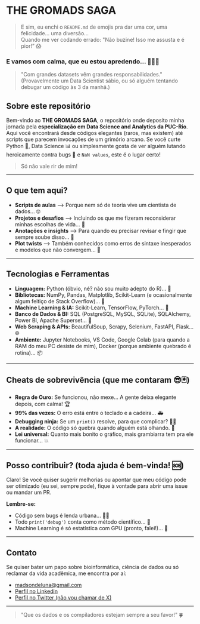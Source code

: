 # THE GROMADS SAGA 

>E sim, eu enchi o `README.md` de emojis pra dar uma cor, uma felicidade... uma diversão... <br>
>Quando me ver codando errado: "Não buzine! Isso me assusta e é pior!” 😱 

<h3>E vamos com calma, que eu estou apredendo... 🥹🙏🏼</h3>

> "Com grandes datasets vêm grandes responsabilidades." <br> (Provavelmente um Data Scientist sábio, ou só alguém tentando debugar um código às 3 da manhã.)

## Sobre este repositório 

Bem-vindo ao **THE GROMADS SAGA**, o repositório onde deposito minha jornada pela **especialização em Data Science and Analytics da PUC-Rio**. Aqui você encontrará desde códigos elegantes (raros, mas existem) até scripts que parecem invocações de um grimório arcano. Se você curte Python 🐍, Data Science 📊 ou simplesmente gosta de ver alguém lutando heroicamente contra bugs 🐛 e `NaN values`, este é o lugar certo!

>Só não vale rir de mim! 
---

## O que tem aqui? 

- **Scripts de aulas** –> Porque nem só de teoria vive um cientista de dados... 🤓
- **Projetos e desafios** –> Incluindo os que me fizeram reconsiderar minhas escolhas de vida... 🤯  
- **Anotações e insights** –> Para quando eu precisar revisar e fingir que sempre soube disso... 📝  
- **Plot twists** –> Também conhecidos como erros de sintaxe inesperados e modelos que não convergem... 🔄

---

## Tecnologias e Ferramentas 

- **Linguagem:** Python (óbvio, né? não sou muito adepto do R)... 🐍  
- **Bibliotecas:** NumPy, Pandas, Matplotlib, Scikit-Learn (e ocasionalmente algum feitiço de Stack Overflow)... 📑 
- **Machine Learning & IA:** Scikit-Learn, TensorFlow, PyTorch... 🤖  
- **Banco de Dados & BI:** SQL (PostgreSQL, MySQL, SQLite), SQLAlchemy, Power BI, Apache Superset... 💾  
- **Web Scraping & APIs:** BeautifulSoup, Scrapy, Selenium, FastAPI, Flask... 🌐  
- **Ambiente:** Jupyter Notebooks, VS Code, Google Colab (para quando a RAM do meu PC desiste de mim), Docker (porque ambiente quebrado é rotina)... 📦

---

## Cheats de sobrevivência (que me contaram 😎🃏) 

- **Regra de Ouro:** Se funcionou, não mexe... A gente deixa elegante depois, com calma! 🏆  
- **99% das vezes:** O erro está entre o teclado e a cadeira... 🚑 
- **Debugging ninja:** Se um `print()` resolve, para que complicar? 🦹🏼
- **A realidade:** O código só quebra quando alguém está olhando. 👀  
- **Lei universal:** Quanto mais bonito o gráfico, mais grambiarra tem pra ele funcionar... 💥

---

## Posso contribuir? (toda ajuda é bem-vinda! 🆘)

Claro! Se você quiser sugerir melhorias ou apontar que meu código pode ser otimizado (eu sei, sempre pode), fique à vontade para abrir uma issue ou mandar um PR.

**Lembre-se:**  
- Código sem bugs é lenda urbana... 🐞🚫  
- Todo `print('debug')` conta como método científico... 🔬  
- Machine Learning é só estatística com GPU (pronto, falei!)... 🧠

---

## Contato 

Se quiser bater um papo sobre bioinformática, ciência de dados ou só reclamar da vida acadêmica, me encontra por aí:

- madsondeluna@gmail.com  
- [Perfil no Linkedin](https://www.linkedin.com/in/madsonaragao/)  
- [Perfil no Twitter (não vou chamar de X)](https://twitter.com/mdsnllndlnrg)

---

> "Que os dados e os compiladores estejam sempre a seu favor!" 🍀
